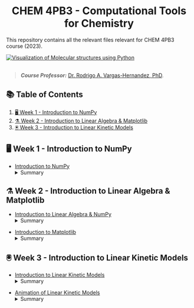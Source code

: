 <h1 align="center">
  CHEM 4PB3 - Computational Tools for Chemistry 
</h1>


This repository contains all the relevant files relevant for CHEM 4PB3 course (2023). 



<a href="https://github.com/janosh/tikz/tree/main/assets/normalizing-flow](https://github.com/RodrigoAVargasHdz/CHEM-4PB3">
   <picture>
      <source media="(prefers-color-scheme: dark)"">
      <img alt=" Visualization of Molecular structures using Python" src="https://iwatobipen.files.wordpress.com/2023/09/image.png">
   </picture>
</a>

<br>
<br>

> **_Course Professor:_**  [Dr. Rodrigo A. Vargas-Hernandez, PhD](https://www.linkedin.com/in/rodrigo-a-vargas-hernandez-591368141/?originalSubdomain=ca). <br>

## 📚 Table of Contents
1. [🖥️ Week 1 - Introduction to NumPy](#-week-1---introduction-to-numpy)
1. [⚗️ Week 2 - Introduction to Linear Algebra & Matplotlib](#-week-2---introduction-to-linear-algebra-&-matplotlib)
1. [🖲️ Week 3 - Introduction to Linear Kinetic Models](#-week-3---introduction-to-linear-kinetic-models)


## 🖥️ Week 1 - Introduction to NumPy

- [Introduction to NumPy](https://colab.research.google.com/drive/14xmNNrXwtj65L2tsRaEXBHVPz1vasKsV?usp=sharing) <br>
  <details>
  <summary>Summary</summary>
  Includes: Introduction to Arrays and NumPy, Slicing and Accessing Elements in Arrays, and Tensors in Image Analysis
</details>

## ⚗️ Week 2 - Introduction to Linear Algebra & Matplotlib

- [Introduction to Linear Algebra & NumPy](https://colab.research.google.com/drive/1fChvqVxqZNfNfCZazTqUf5sOMlu8IElD?usp=sharing) <br>
  <details>
  <summary>Summary</summary>
  Includes: Introduction to Linear Algebra and understanding Vectors and Matrices.
</details>

- [Introduction to Matplotlib](https://colab.research.google.com/drive/1QecD3OF_fvgp73ZcbDweGS-0la53h6t-?usp=sharing) <br>
  <details>
  <summary>Summary</summary>
  Includes: Introduction to Matplotlib, Molecular Properties, Analyzing Molecular Properties, and Heatmaps with Seaborn. 
</details>

## 🖲️ Week 3 - Introduction to Linear Kinetic Models

- [Introduction to Linear Kinetic Models](https://colab.research.google.com/drive/1CxFVk82NFVhdX9oXl03p7dEjK-lrGBcE?usp=sharing) <br>
  <details>
  <summary>Summary</summary>
  Includes: Introduction to LogP in Drug Design, Simple Linear Regression for Predicting LogP, Cross-Validation in Model Assessment and understanding RMSE and Lambda in Machine Learning.
</details>

- [Animation of Linear Kinetic Models](https://colab.research.google.com/drive/1pIDKIinTZ2o2-f4zyb83qpOIgmJzmeLj?usp=sharing) <br>
  <details>
  <summary>Summary</summary>
  Includes: Introduction to Parameter Generation, Animations on Google Colab, Linear and Polynomial Models, Overfitting and Underfitting and understanding Lambda and Regularization.
</details>



